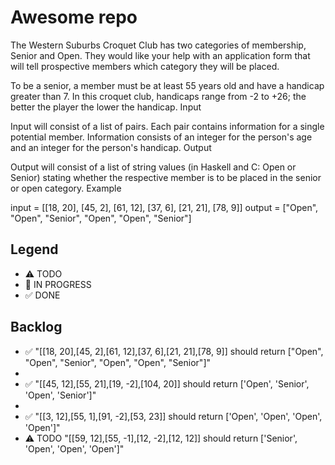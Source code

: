 # Awesome repo
The Western Suburbs Croquet Club has two categories of membership, Senior and Open. They would like your help with an application form that will tell prospective members which category they will be placed.

To be a senior, a member must be at least 55 years old and have a handicap greater than 7. In this croquet club, handicaps range from -2 to +26; the better the player the lower the handicap.
Input

Input will consist of a list of pairs. Each pair contains information for a single potential member. Information consists of an integer for the person's age and an integer for the person's handicap.
Output

Output will consist of a list of string values (in Haskell and C: Open or Senior) stating whether the respective member is to be placed in the senior or open category.
Example

input =  [[18, 20], [45, 2], [61, 12], [37, 6], [21, 21], [78, 9]]
output = ["Open", "Open", "Senior", "Open", "Open", "Senior"]


## Legend
- ⚠ TODO
- 🚧 IN PROGRESS
- ✅ DONE

## Backlog
- ✅ "[[18, 20],[45, 2],[61, 12],[37, 6],[21, 21],[78, 9]] should return ["Open", "Open", "Senior", "Open", "Open", "Senior"]"
- 
- ✅ "[[45, 12],[55, 21],[19, -2],[104, 20]] should return ['Open', 'Senior', 'Open', 'Senior']"
- 
- ✅ "[[3, 12],[55, 1],[91, -2],[53, 23]] should return ['Open', 'Open', 'Open', 'Open']"
- ⚠ TODO "[[59, 12],[55, -1],[12, -2],[12, 12]] should return ['Senior', 'Open', 'Open', 'Open']"
